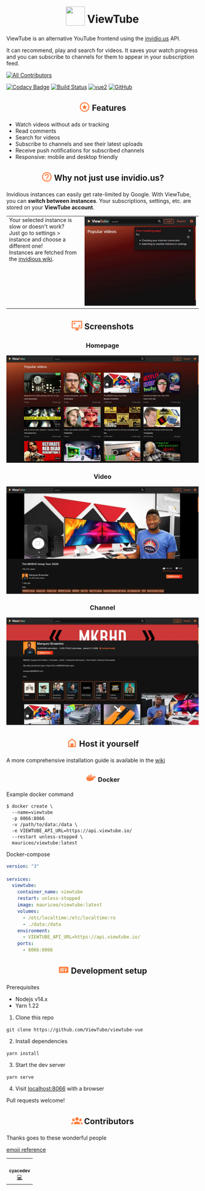 <h1 align="center">
<sub>
<img  src="https://raw.githubusercontent.com/ViewTube/viewtube-vue/master/.github/images/logo.png"
      height="50"
      width="50">
</sub>
ViewTube
</h1>

ViewTube is an alternative YouTube frontend using the [invidio.us](https://github.com/omarroth/invidious) API.

It can recommend, play and search for videos. It saves your watch progress and you can subscribe to channels for them to appear in your subscription feed.

<!-- ALL-CONTRIBUTORS-BADGE:START - Do not remove or modify this section -->
[![All Contributors](https://img.shields.io/badge/all_contributors-1-orange.svg)](#-contributors)
<!-- ALL-CONTRIBUTORS-BADGE:END -->
[![Codacy Badge](https://app.codacy.com/project/badge/Grade/3c74d1eff3fe47609a4f889ec1acbdd5)](https://www.codacy.com/manual/mauriceoegerli/viewtube-vue?utm_source=github.com&amp;utm_medium=referral&amp;utm_content=mauriceoegerli/viewtube-vue&amp;utm_campaign=Badge_Grade)
[![Build Status](https://drone.oeger.li/api/badges/ViewTube/viewtube-vue/status.svg)](https://drone.oeger.li/ViewTube/viewtube-vue)
[![vue2](https://img.shields.io/badge/vue-2.x-brightgreen.svg)](https://vuejs.org/)
[![GitHub](https://img.shields.io/github/license/mauriceoegerli/viewtube-vue)](https://github.com/ViewTube/viewtube-vue/blob/master/LICENSE)

<h2 align="center">
<sub>
<img  src=".github/icons/star.svg"
      height="30"
      width="30">
</sub>
Features
</h2>

- Watch videos without ads or tracking
- Read comments
- Search for videos
- Subscribe to channels and see their latest uploads
- Receive push notifications for subscribed channels
- Responsive: mobile and desktop friendly

<h2 align="center">
<sub>
<img  src=".github/icons/question.svg"
      height="30"
      width="30">
</sub>
Why not just use invidio.us?
</h2>


Invidious instances can easily get rate-limited by Google. With ViewTube, you can <b>switch between instances</b>. Your subscriptions, settings, etc. are stored on your <b>ViewTube account</b>.

<table>
 <tr>
   <td valign="top">
     Your selected instance is slow or doesn't work?
     <br>
     Just go to settings > instance and choose a different one!
     <br>
     Instances are fetched from the <a href="https://github.com/iv-org/invidious/wiki/Invidious-Instances">invidious wiki</a>.
   </td>
   <td><img src=".github/images/switch_instance.gif" /></td>
 </tr>
</table>

<h2 align="center">
<sub>
<img  src=".github/icons/screenshot.svg"
      height="30"
      width="30">
</sub>
Screenshots
</h2>

<h3 align="center">
Homepage
</h3>

![Screenshot-Homepage](.github/images/screenshots/lxt1y0mk.bmp)

<h3 align="center">
Video
</h3>

![Screenshot-Video](.github/images/screenshots/g2ejf7wf.bmp)

<h3 align="center">
Channel
</h3>

![Screenshot-Channel](.github/images/screenshots/6j45ao5r.bmp)

<h2 align="center">
<sub>
<img  src=".github/icons/home.svg"
      height="30"
      width="30">
</sub>
Host it yourself
</h2>

A more comprehensive installation guide is available in the [wiki](https://github.com/ViewTube/viewtube-vue/wiki/Installation)

<h3 align="center">
<sub>
<img  src=".github/icons/docker.svg"
      height="30"
      width="30">
</sub>
Docker
</h3>

Example docker command

```docker
$ docker create \
  --name=viewtube
  -p 8066:8066
  -v /path/to/data:/data \
  -e VIEWTUBE_API_URL=https://api.viewtube.io/
  --restart unless-stopped \
  mauriceo/viewtube:latest
```

Docker-compose
```yml
version: "3"

services:
  viewtube:
    container_name: viewtube
    restart: unless-stopped
    image: mauriceo/viewtube:latest
    volumes:
      - /etc/localtime:/etc/localtime:ro
      - ./data:/data
    environment:
      - VIEWTUBE_API_URL=https://api.viewtube.io/
    ports:
      - 8066:8066
```

<h2 align="center">
<sub>
<img  src=".github/icons/dev.svg"
      height="30"
      width="30">
</sub>
Development setup
</h2>

Prerequisites
- Nodejs v14.x
- Yarn 1.22

 1. Clone this repo
 
 `git clone https://github.com/ViewTube/viewtube-vue`
 
 2. Install dependencies
 
 `yarn install`
 
 3. Start the dev server
 
 `yarn serve`
 
 4. Visit [localhost:8066](http://localhost:8066) with a browser
 
Pull requests welcome!

<h2 align="center">
<sub>
<img  src=".github/icons/people.svg"
      height="30"
      width="30">
</sub>
Contributors
</h2>

Thanks goes to these wonderful people

[emoji reference](https://allcontributors.org/docs/en/emoji-key)

<!-- ALL-CONTRIBUTORS-LIST:START - Do not remove or modify this section -->
<!-- prettier-ignore-start -->
<!-- markdownlint-disable -->
<table>
  <tr>
    <td align="center"><a href="https://github.com/cyacedev"><img src="https://avatars0.githubusercontent.com/u/46712905?v=4" width="100px;" alt=""/><br /><sub><b>cyacedev</b></sub></a><br /><a href="https://github.com/ViewTube/viewtube-vue/commits?author=cyacedev" title="Code">💻</a></td>
  </tr>
</table>

<!-- markdownlint-enable -->
<!-- prettier-ignore-end -->
<!-- ALL-CONTRIBUTORS-LIST:END -->
